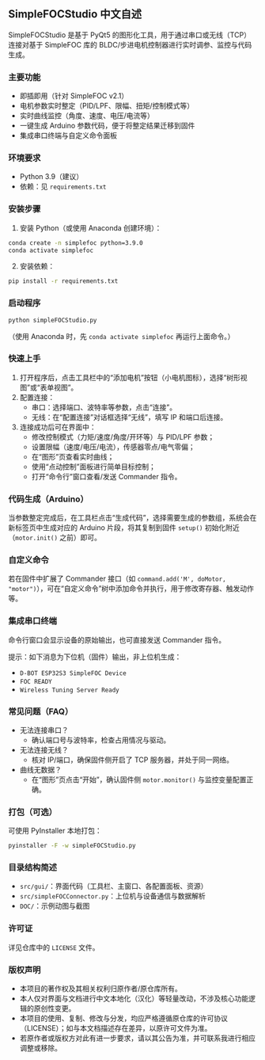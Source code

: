 ## SimpleFOCStudio 中文自述

SimpleFOCStudio 是基于 PyQt5 的图形化工具，用于通过串口或无线（TCP）连接对基于 SimpleFOC 库的 BLDC/步进电机控制器进行实时调参、监控与代码生成。

### 主要功能
- 即插即用（针对 SimpleFOC v2.1）
- 电机参数实时整定（PID/LPF、限幅、扭矩/控制模式等）
- 实时曲线监控（角度、速度、电压/电流等）
- 一键生成 Arduino 参数代码，便于将整定结果迁移到固件
- 集成串口终端与自定义命令面板

### 环境要求
- Python 3.9（建议）
- 依赖：见 `requirements.txt`

### 安装步骤
1) 安装 Python（或使用 Anaconda 创建环境）：
```sh
conda create -n simplefoc python=3.9.0
conda activate simplefoc
```
2) 安装依赖：
```sh
pip install -r requirements.txt
```

### 启动程序
```sh
python simpleFOCStudio.py
```
（使用 Anaconda 时，先 `conda activate simplefoc` 再运行上面命令。）

### 快速上手
1) 打开程序后，点击工具栏中的“添加电机”按钮（小电机图标），选择“树形视图”或“表单视图”。
2) 配置连接：
   - 串口：选择端口、波特率等参数，点击“连接”。
   - 无线：在“配置连接”对话框选择“无线”，填写 IP 和端口后连接。
3) 连接成功后可在界面中：
   - 修改控制模式（力矩/速度/角度/开环等）与 PID/LPF 参数；
   - 设置限幅（速度/电压/电流），传感器零点/电气零偏；
   - 在“图形”页查看实时曲线；
   - 使用“点动控制”面板进行简单目标控制；
   - 打开“命令行”窗口查看/发送 Commander 指令。

### 代码生成（Arduino）
当参数整定完成后，在工具栏点击“生成代码”，选择需要生成的参数组，系统会在新标签页中生成对应的 Arduino 片段，将其复制到固件 `setup()` 初始化附近（`motor.init()` 之前）即可。

### 自定义命令
若在固件中扩展了 Commander 接口（如 `command.add('M', doMotor, "motor")`），可在“自定义命令”树中添加命令并执行，用于修改寄存器、触发动作等。

### 集成串口终端
命令行窗口会显示设备的原始输出，也可直接发送 Commander 指令。

提示：如下消息为下位机（固件）输出，非上位机生成：
- `D-BOT ESP32S3 SimpleFOC Device`
- `FOC READY`
- `Wireless Tuning Server Ready`

### 常见问题（FAQ）
- 无法连接串口？
  - 确认端口号与波特率，检查占用情况与驱动。
- 无法连接无线？
  - 核对 IP/端口，确保固件侧开启了 TCP 服务器，并处于同一网络。
- 曲线无数据？
  - 在“图形”页点击“开始”，确认固件侧 `motor.monitor()` 与监控变量配置正确。

### 打包（可选）
可使用 PyInstaller 本地打包：
```sh
pyinstaller -F -w simpleFOCStudio.py
```

### 目录结构简述
- `src/gui/`：界面代码（工具栏、主窗口、各配置面板、资源）
- `src/simpleFOCConnector.py`：上位机与设备通信与数据解析
- `DOC/`：示例动图与截图

### 许可证
详见仓库中的 `LICENSE` 文件。


### 版权声明
- 本项目的著作权及其相关权利归原作者/原仓库所有。
- 本人仅对界面与文档进行中文本地化（汉化）等轻量改动，不涉及核心功能逻辑的原创性变更。
- 本项目的使用、复制、修改与分发，均应严格遵循原仓库的许可协议（LICENSE）；如与本文档描述存在差异，以原许可文件为准。
- 若原作者或版权方对此有进一步要求，请以其公告为准，并可联系我进行相应调整或移除。



